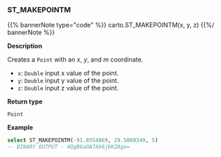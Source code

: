 ### ST_MAKEPOINTM

{{% bannerNote type="code" %}}
carto.ST_MAKEPOINTM(x, y, z)
{{%/ bannerNote %}}

**Description**

Creates a `Point` with an _x_, _y_, and _m_ coordinate.

* `x`: `Double` input x value of the point.
* `y`: `Double` input y value of the point.
* `z`: `Double` input z value of the point.

**Return type**

`Point`

**Example**

```sql
select ST_MAKEPOINTM(-91.8554869, 29.5060349, 5)
-- BINARY OUTPUT - 4QgB6aOA7Ab6jbKZAgo=
```

